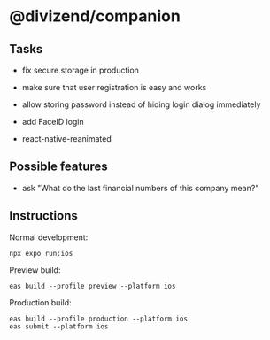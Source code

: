 # @divizend/companion

## Tasks

- fix secure storage in production

- make sure that user registration is easy and works
- allow storing password instead of hiding login dialog immediately
- add FaceID login
- react-native-reanimated

## Possible features

- ask "What do the last financial numbers of this company mean?"

## Instructions

Normal development:

```
npx expo run:ios
```

Preview build:

```
eas build --profile preview --platform ios
```

Production build:

```
eas build --profile production --platform ios
eas submit --platform ios
```
